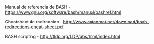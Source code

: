 Manual de referencia de BASH - https://www.gnu.org/software/bash/manual/bashref.html

Cheatsheet de redireccion - http://www.catonmat.net/download/bash-redirections-cheat-sheet.pdf

BASH scripting - http://tldp.org/LDP/abs/html/index.html
